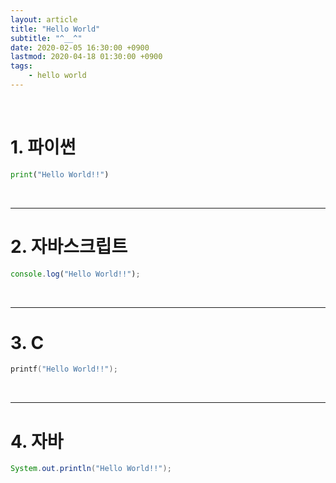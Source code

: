 ```yaml
---
layout: article
title: "Hello World"
subtitle: "^__^"
date: 2020-02-05 16:30:00 +0900
lastmod: 2020-04-18 01:30:00 +0900
tags: 
    - hello world
---
```


<br>

# 1. 파이썬

```python
print("Hello World!!")
```

<br>

***

# 2. 자바스크립트

~~~javascript
console.log("Hello World!!");
~~~

<br>

***

# 3. C

```c
printf("Hello World!!");
```

<br>

***

# 4. 자바

```java
System.out.println("Hello World!!");
```

<br><br><br><br>